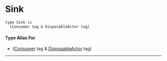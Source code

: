 # Sink

```pony
type Sink is
  (Consumer tag & DisposableActor tag)
```

#### Type Alias For

* ([Consumer](wallaroo-core-common-Consumer) tag & [DisposableActor](builtin-DisposableActor) tag)

---

